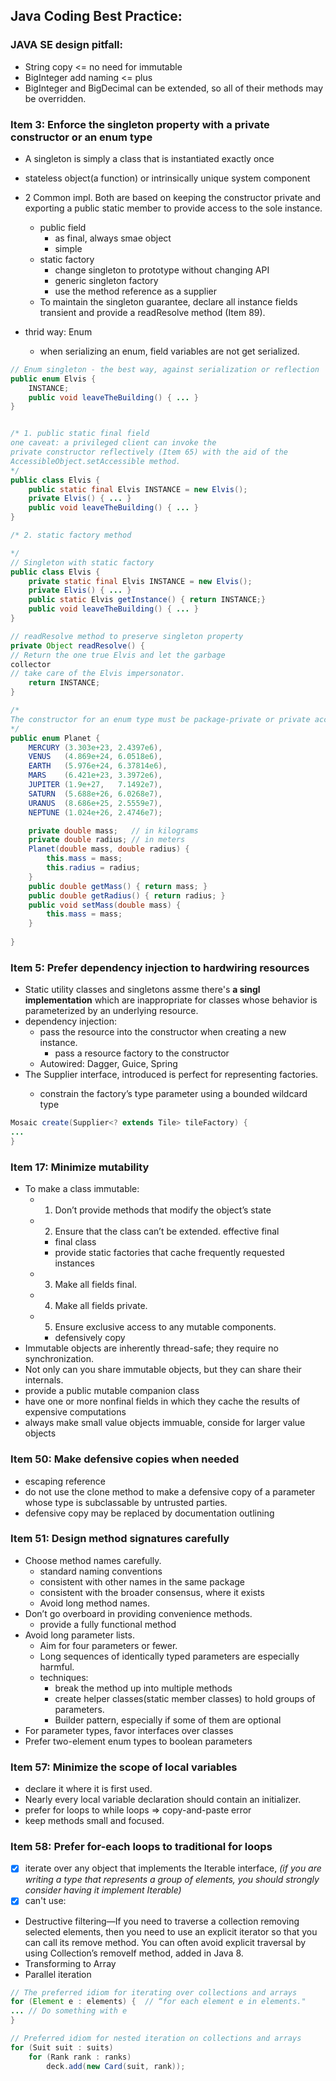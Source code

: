 ## Java Coding Best Practice:

### JAVA SE design pitfall:
- String copy <= no need for immutable
- BigInteger add naming <= plus
- BigInteger and BigDecimal can be extended, so all of their methods may be overridden.

### Item 3: Enforce the singleton property with a private constructor or an enum type
- A singleton is simply a class that is instantiated exactly once
- stateless object(a function) or intrinsically unique system component
- 2 Common impl. Both are based on keeping the constructor private and exporting a public static member to provide access to the sole instance.
  - public field
    - as final, always smae object
    - simple
  - static factory
    - change singleton to prototype without changing API
    - generic singleton factory
    - use the method reference as a supplier
  - To maintain the singleton guarantee,
declare all instance fields transient and provide a readResolve
method (Item 89).

- thrid way: Enum
  - when serializing an enum, field variables are not get serialized.


```java
// Enum singleton - the best way, against serialization or reflection
public enum Elvis {
    INSTANCE;
    public void leaveTheBuilding() { ... }
}


/* 1. public static final field
one caveat: a privileged client can invoke the
private constructor reflectively (Item 65) with the aid of the
AccessibleObject.setAccessible method.
*/
public class Elvis {
    public static final Elvis INSTANCE = new Elvis();
    private Elvis() { ... }
    public void leaveTheBuilding() { ... }
}

/* 2. static factory method

*/
// Singleton with static factory
public class Elvis {
    private static final Elvis INSTANCE = new Elvis();
    private Elvis() { ... }
    public static Elvis getInstance() { return INSTANCE;}
    public void leaveTheBuilding() { ... }
}

// readResolve method to preserve singleton property
private Object readResolve() {
// Return the one true Elvis and let the garbage
collector
// take care of the Elvis impersonator.
    return INSTANCE;
}
```

```java
/*
The constructor for an enum type must be package-private or private access. It automatically creates the constants that are defined at the beginning of the enum body. You cannot invoke an enum constructor yourself.
*/
public enum Planet {
    MERCURY (3.303e+23, 2.4397e6),
    VENUS   (4.869e+24, 6.0518e6),
    EARTH   (5.976e+24, 6.37814e6),
    MARS    (6.421e+23, 3.3972e6),
    JUPITER (1.9e+27,   7.1492e7),
    SATURN  (5.688e+26, 6.0268e7),
    URANUS  (8.686e+25, 2.5559e7),
    NEPTUNE (1.024e+26, 2.4746e7);

    private double mass;   // in kilograms
    private double radius; // in meters
    Planet(double mass, double radius) {
        this.mass = mass;
        this.radius = radius;
    }
    public double getMass() { return mass; }
    public double getRadius() { return radius; }
    public void setMass(double mass) {
        this.mass = mass;
    }
    
}
```

### Item 5: Prefer dependency injection to hardwiring resources
- Static utility classes and singletons assme there's **a singl implementation** which are inappropriate for classes whose behavior is parameterized by an underlying resource.
- dependency injection:
  - pass the resource into the constructor when creating a new instance.
    - pass a resource factory to the constructor
  - Autowired: Dagger, Guice, Spring 
- The Supplier<T> interface, introduced is perfect for representing factories.
    - constrain the factory’s type parameter using a bounded
wildcard type
```java
Mosaic create(Supplier<? extends Tile> tileFactory) {
... 
}
```

### Item 17: Minimize mutability
- To make a class immutable:
  - 1. Don’t provide methods that modify the object’s state
  - 2. Ensure that the class can’t be extended. effective final
    - final class
    - provide static factories that cache frequently requested instances
  - 3. Make all fields final.
  - 4. Make all fields private.
  - 5. Ensure exclusive access to any mutable components.
    - defensively copy
- Immutable objects are inherently thread-safe; they require no synchronization.
- Not only can you share immutable objects, but they can share their internals.
- provide a public mutable companion class
- have one or
more nonfinal fields in which they cache the results of expensive
computations
- always make small value objects immuable, conside for larger value objects

### Item 50: Make defensive copies when needed
- escaping reference
- do not use the clone method to
make a defensive copy of a parameter whose type is subclassable by
untrusted parties.
- defensive copy may be replaced by
documentation outlining

### Item 51: Design method signatures carefully
- Choose method names carefully.
  - standard naming conventions
  - consistent with other names in the same package
  - consistent with the broader consensus, where it exists
  - Avoid long method names.
- Don’t go overboard in providing convenience methods.
  - provide a fully functional method
- Avoid long parameter lists.
  - Aim for four parameters or fewer.
  - Long sequences of identically typed parameters are especially harmful.
  - techniques:
    - break the method up into multiple methods
    - create helper classes(static member classes) to hold groups of parameters.
    - Builder pattern, especially if some of them are optional
- For parameter types, favor interfaces over classes
- Prefer two-element enum types to boolean parameters


### Item 57: Minimize the scope of local variables

- declare it where it is first used.
- Nearly every local variable declaration should contain an initializer.
- prefer for loops to while loops => copy-and-paste error
- keep methods small and focused.

### Item 58: Prefer for-each loops to traditional for loops
- [x] iterate over any object that implements the Iterable interface,
*(if you are writing a type that represents a group of elements, you should strongly consider having it implement Iterable)*
- [x] can't use: 
- Destructive filtering—If you need to traverse a collection removing selected elements, 
then you need to use an explicit iterator so that you can call its remove method. 
You can often avoid explicit traversal by using Collection’s removeIf method, added in Java 8.
- Transforming to Array
- Parallel iteration
```java
// The preferred idiom for iterating over collections and arrays
for (Element e : elements) {  // “for each element e in elements."
... // Do something with e
}

// Preferred idiom for nested iteration on collections and arrays
for (Suit suit : suits)
    for (Rank rank : ranks)
        deck.add(new Card(suit, rank));
```
